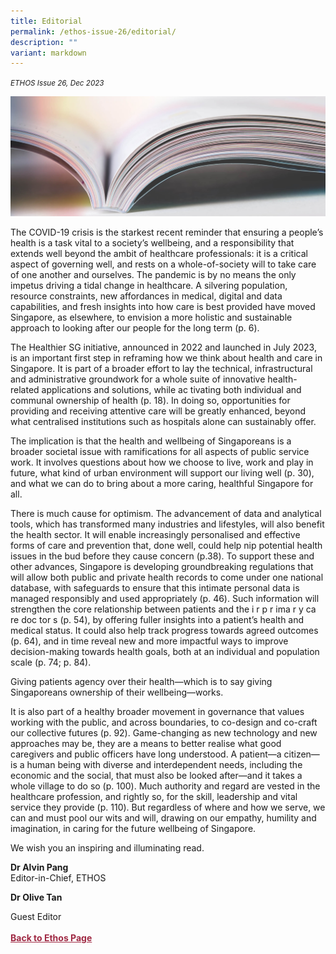 ```yaml
---
title: Editorial
permalink: /ethos-issue-26/editorial/
description: ""
variant: markdown
---
```

<style>


	
.back a
{
	color: #9f2943;
	font-weight: bold;
}

#banner img
{
	width:100%;
}
	
.author
{
border-bottom: 1px solid black;
margin-top:40px;
padding-bottom:30px;
border-top: 1px solid black;	

}	
	
</style>
<em><small>ETHOS Issue 26, Dec 2023</small></em>
<div class="background-image">
<img src="/images/Landing_Banner_Images/knowledge_editorial_banner_01.jpg">
</div>


<p>The COVID-19 crisis is the starkest recent reminder that ensuring a people’s health is a task vital to a society’s wellbeing, and a responsibility that extends well beyond the ambit of healthcare professionals: it is a critical aspect of governing well, and rests on a whole-of-society will to take care of one another and ourselves. The pandemic is by no means the only impetus driving a tidal change in healthcare. A silvering population, resource constraints, new affordances in medical, digital and data capabilities, and fresh insights into how care is best provided have moved Singapore, as elsewhere, to envision a more holistic and sustainable approach to looking after our people for the long term (p. 6). </p>

<p>The Healthier SG initiative, announced in 2022 and launched in July 2023, is an important first step in reframing how we think about health and care in Singapore. It is part of a broader effort to lay the technical, infrastructural and administrative groundwork for a whole suite of innovative health-related applications and solutions,  while ac tivating both individual and communal ownership of health  (p. 18). In doing so, opportunities for providing and receiving attentive care will be greatly enhanced, beyond what centralised institutions such as hospitals alone can sustainably offer.
</p>

<p>The implication is that the health and wellbeing of Singaporeans is a broader societal issue with ramifications for all aspects of public service work. It involves questions about how we choose to live, work and play in future, what kind of urban environment will support our living well (p. 30), and what we can do to bring about a more caring, healthful Singapore for all.</p>

<p>There is much cause for optimism. The advancement of data and analytical tools, which has transformed many industries and lifestyles, will also benefit the health sector. It will enable increasingly personalised and effective forms of care and prevention that, done well, could help nip potential health issues in the bud before they cause concern (p.38). To support these and other advances, Singapore is developing groundbreaking regulations that will allow both public and private health records to come under one national database, with safeguards to ensure that this intimate personal data is managed responsibly and used appropriately  (p. 46). Such information will strengthen the core relationship between patients and the i r p r ima r y ca re doc tor s  (p. 54), by offering fuller insights into a patient’s health and medical status. It could also help track progress towards agreed outcomes (p. 64), and in time reveal new and more impactful ways to improve decision-making towards health goals, both at an individual and population scale (p. 74; p. 84). </p>

<p>Giving patients agency over their health—which is to say giving Singaporeans ownership of their wellbeing—works. </p>


<p>It is also part of a healthy broader movement in governance that values working with the public, and across boundaries, to co-design and co-craft our collective futures (p. 92). Game-changing as new technology and new approaches may be, they are a means to better realise what good caregivers and public officers have long understood. A patient—a citizen—is a human being with diverse and interdependent needs, including the economic and the social, that must also be looked after—and it takes a whole village to do so (p. 100). Much authority and regard are vested in the healthcare profession, and rightly so, for the skill, leadership and vital service they provide (p. 110). But regardless of where and how we serve, we can and must pool our wits and will, drawing on our empathy, humility and imagination, in caring for the future wellbeing of Singapore.</p>

<p>We wish you an inspiring and illuminating read. </p>



<b>Dr Alvin Pang</b><br>
Editor-in-Chief, ETHOS

<p><b>Dr Olive Tan</b></p>
Guest Editor

	
<br>
<br>	
<div class="back">
<a href="/ethos/">Back to Ethos Page</a>	
</div>